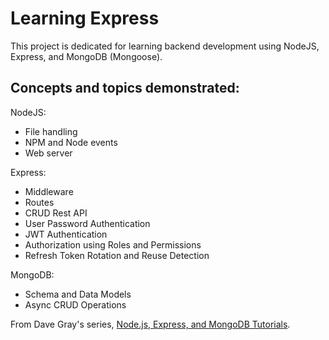 # Learning Express

This project is dedicated for learning backend development using NodeJS, Express, and MongoDB (Mongoose).

## Concepts and topics demonstrated:

NodeJS:
* File handling
* NPM and Node events
* Web server

Express:
* Middleware
* Routes
* CRUD Rest API
* User Password Authentication
* JWT Authentication
* Authorization using Roles and Permissions
* Refresh Token Rotation and Reuse Detection

MongoDB:
* Schema and Data Models
* Async CRUD Operations

From Dave Gray's series, [Node.js, Express, and MongoDB Tutorials](https://www.youtube.com/playlist?list=PL0Zuz27SZ-6PFkIxaJ6Xx_X46avTM1aYw).
